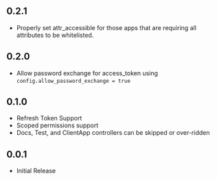 ## 0.2.1

- Properly set attr_accessible for those apps that are requiring all attributes to be whitelisted.


## 0.2.0

- Allow password exchange for access_token using `config.allow_password_exchange = true`

## 0.1.0

- Refresh Token Support
- Scoped permissions support
- Docs, Test, and ClientApp controllers can be skipped or over-ridden

## 0.0.1

- Initial Release